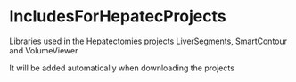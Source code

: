 # IncludesForHepatecProjects
Libraries used in the Hepatectomies projects LiverSegments, SmartContour and VolumeViewer

It will be added automatically when downloading the projects
